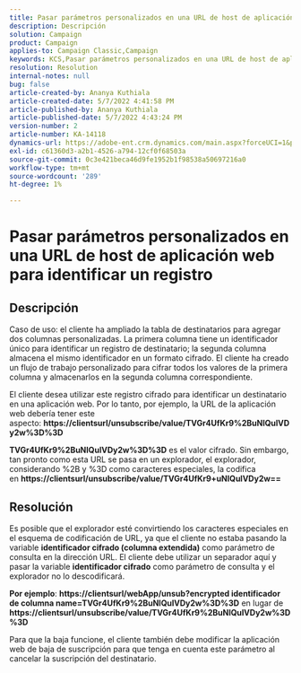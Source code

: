 ```yaml
---
title: Pasar parámetros personalizados en una URL de host de aplicación web para identificar un registro
description: Descripción
solution: Campaign
product: Campaign
applies-to: Campaign Classic,Campaign
keywords: KCS,Pasar parámetros personalizados en una URL de host de aplicación web para identificar un registro
resolution: Resolution
internal-notes: null
bug: false
article-created-by: Ananya Kuthiala
article-created-date: 5/7/2022 4:41:58 PM
article-published-by: Ananya Kuthiala
article-published-date: 5/7/2022 4:43:24 PM
version-number: 2
article-number: KA-14118
dynamics-url: https://adobe-ent.crm.dynamics.com/main.aspx?forceUCI=1&pagetype=entityrecord&etn=knowledgearticle&id=1421cd98-24ce-ec11-a7b5-0022480a8e40
exl-id: c61360d3-a2b1-4526-a794-12cf0f68503a
source-git-commit: 0c3e421beca46d9fe1952b1f98538a50697216a0
workflow-type: tm+mt
source-wordcount: '289'
ht-degree: 1%

---
```


# Pasar parámetros personalizados en una URL de host de aplicación web para identificar un registro

## Descripción


Caso de uso: el cliente ha ampliado la tabla de destinatarios para agregar dos columnas personalizadas. La primera columna tiene un identificador único para identificar un registro de destinatario; la segunda columna almacena el mismo identificador en un formato cifrado. El cliente ha creado un flujo de trabajo personalizado para cifrar todos los valores de la primera columna y almacenarlos en la segunda columna correspondiente.

El cliente desea utilizar este registro cifrado para identificar un destinatario en una aplicación web. Por lo tanto, por ejemplo, la URL de la aplicación web debería tener este aspecto: <b>https://clientsurl/unsubscribe/value/TVGr4UfKr9%2BuNlQulVDy2w%3D%3D</b>

<b>TVGr4UfKr9%2BuNlQulVDy2w%3D%3D</b> es el valor cifrado. Sin embargo, tan pronto como esta URL se pasa en un explorador, el explorador, considerando %2B y %3D como caracteres especiales, la codifica en <b>https://clientsurl/unsubscribe/value/TVGr4UfKr9+uNlQulVDy2w==</b>


## Resolución


Es posible que el explorador esté convirtiendo los caracteres especiales en el esquema de codificación de URL, ya que el cliente no estaba pasando la variable <b>identificador cifrado (columna extendida)</b> como parámetro de consulta en la dirección URL. El cliente debe utilizar un separador aquí y pasar la variable <b>identificador cifrado</b> como parámetro de consulta y el explorador no lo descodificará.

<b>Por ejemplo</b>: <b>https://clientsurl/webApp/unsub?encrypted identificador de columna name=TVGr4UfKr9%2BuNlQulVDy2w%3D%3D</b> en lugar de <b> https://clientsurl/unsubscribe/value/TVGr4UfKr9%2BuNlQulVDy2w%3D%3D</b>



Para que la baja funcione, el cliente también debe modificar la aplicación web de baja de suscripción para que tenga en cuenta este parámetro al cancelar la suscripción del destinatario.

